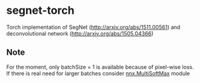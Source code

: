 # segnet-torch
Torch implementation of SegNet (http://arxiv.org/abs/1511.00561) and deconvolutional network (http://arxiv.org/abs/1505.04366)

## Note
For the moment, only batchSize = 1 is available because of pixel-wise loss. If there is real need for larger batches consider [nnx.MultiSoftMax](https://github.com/clementfarabet/lua---nnx#nnx.MultiSoftMax) module
